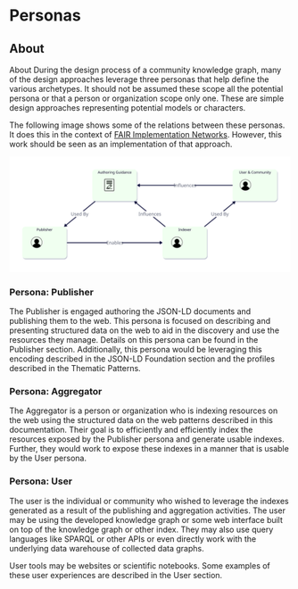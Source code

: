 # Personas

## About

About During the design process of a community knowledge graph, many of the design
approaches leverage three personas that help define the various archetypes. 
It should not be assumed these scope all the
potential persona or that a person or organization scope only one. 
These are simple design approaches representing potential
models or characters. 


The following image shows some of the relations between these personas.  It does
this in the context of [FAIR Implementation Networks](https://www.go-fair.org/implementation-networks/).  However, this work
should be seen as an implementation of that approach.

![fairIN.svg](..%2Fdocs%2Fimages%2FfairIN.svg)

### Persona: Publisher 

The Publisher is engaged authoring the JSON-LD
documents and publishing them to the web. This persona is focused on describing
and presenting structured data on the web to aid in the discovery and use the
resources they manage. Details on this persona can be found in the Publisher
section. Additionally, this persona would be leveraging this encoding described
in the JSON-LD Foundation section and the profiles described in the Thematic
Patterns.

### Persona: Aggregator 

The Aggregator is a person or organization who is
indexing resources on the web using the structured data on the web patterns
described in this documentation. Their goal is to efficiently and efficiently
index the resources exposed by the Publisher persona and generate usable
indexes. Further, they would work to expose these indexes in a manner that is
usable by the User persona.  

### Persona: User 

The user is the individual or community who wished to leverage the
indexes generated as a result of the publishing and aggregation activities. The
user may be using the developed knowledge graph or some web interface built on
top of the knowledge graph or other index. They may also use query languages
like SPARQL or other APIs or even directly work with the underlying data
warehouse of collected data graphs.

User tools may be websites or scientific notebooks. Some examples of these user
experiences are described in the User section.

